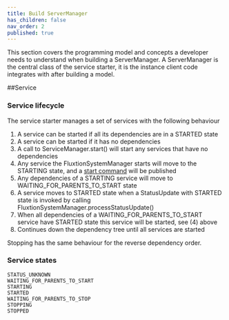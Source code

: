 ```yaml
---
title: Build ServerManager
has_children: false
nav_order: 2
published: true
---
```

This section covers the programming model and concepts a developer needs to understand when building a ServerManager.
A ServerManager is the central class of the service starter, it is the instance client code integrates with after 
building a model. 

##Service 

### Service lifecycle
The service starter manages a set of services with the following behaviour
1. A service can be started if all its dependencies are in a STARTED state
2. A service can be started if it has no dependencies
3. A call to ServiceManager.start() will start any services that have no dependencies
4. Any service the FluxtionSystemManager starts will move to the STARTING state, and a [start command](https://github.com/gregv12/example-service-starter/blob/d15d4856af4f0315d08474de5fda74f849886757/src/main/java/com/fluxtion/example/servicestater/ServiceEvent.java#L57) will be published
5. Any dependencies of a STARTING service will move to WAITING_FOR_PARENTS_TO_START state
6. A service moves to STARTED state when a StatusUpdate with STARTED state is invoked by calling FluxtionSystemManager.processStatusUpdate()
7. When all dependencies of a WAITING_FOR_PARENTS_TO_START service have STARTED state this service will be started, see (4) above
9. Continues down the dependency tree until all services are started

Stopping has the same behaviour for the reverse dependency order.

### Service states
    STATUS_UNKNOWN
    WAITING_FOR_PARENTS_TO_START
    STARTING
    STARTED
    WAITING_FOR_PARENTS_TO_STOP
    STOPPING
    STOPPED
